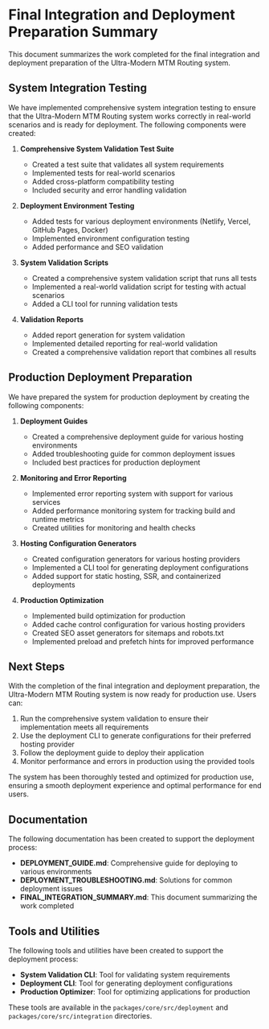 # Final Integration and Deployment Preparation Summary

This document summarizes the work completed for the final integration and deployment preparation of the Ultra-Modern MTM Routing system.

## System Integration Testing

We have implemented comprehensive system integration testing to ensure that the Ultra-Modern MTM Routing system works correctly in real-world scenarios and is ready for deployment. The following components were created:

1. **Comprehensive System Validation Test Suite**

   - Created a test suite that validates all system requirements
   - Implemented tests for real-world scenarios
   - Added cross-platform compatibility testing
   - Included security and error handling validation

2. **Deployment Environment Testing**

   - Added tests for various deployment environments (Netlify, Vercel, GitHub Pages, Docker)
   - Implemented environment configuration testing
   - Added performance and SEO validation

3. **System Validation Scripts**

   - Created a comprehensive system validation script that runs all tests
   - Implemented a real-world validation script for testing with actual scenarios
   - Added a CLI tool for running validation tests

4. **Validation Reports**
   - Added report generation for system validation
   - Implemented detailed reporting for real-world validation
   - Created a comprehensive validation report that combines all results

## Production Deployment Preparation

We have prepared the system for production deployment by creating the following components:

1. **Deployment Guides**

   - Created a comprehensive deployment guide for various hosting environments
   - Added troubleshooting guide for common deployment issues
   - Included best practices for production deployment

2. **Monitoring and Error Reporting**

   - Implemented error reporting system with support for various services
   - Added performance monitoring system for tracking build and runtime metrics
   - Created utilities for monitoring and health checks

3. **Hosting Configuration Generators**

   - Created configuration generators for various hosting providers
   - Implemented a CLI tool for generating deployment configurations
   - Added support for static hosting, SSR, and containerized deployments

4. **Production Optimization**
   - Implemented build optimization for production
   - Added cache control configuration for various hosting providers
   - Created SEO asset generators for sitemaps and robots.txt
   - Implemented preload and prefetch hints for improved performance

## Next Steps

With the completion of the final integration and deployment preparation, the Ultra-Modern MTM Routing system is now ready for production use. Users can:

1. Run the comprehensive system validation to ensure their implementation meets all requirements
2. Use the deployment CLI to generate configurations for their preferred hosting provider
3. Follow the deployment guide to deploy their application
4. Monitor performance and errors in production using the provided tools

The system has been thoroughly tested and optimized for production use, ensuring a smooth deployment experience and optimal performance for end users.

## Documentation

The following documentation has been created to support the deployment process:

- **DEPLOYMENT_GUIDE.md**: Comprehensive guide for deploying to various environments
- **DEPLOYMENT_TROUBLESHOOTING.md**: Solutions for common deployment issues
- **FINAL_INTEGRATION_SUMMARY.md**: This document summarizing the work completed

## Tools and Utilities

The following tools and utilities have been created to support the deployment process:

- **System Validation CLI**: Tool for validating system requirements
- **Deployment CLI**: Tool for generating deployment configurations
- **Production Optimizer**: Tool for optimizing applications for production

These tools are available in the `packages/core/src/deployment` and `packages/core/src/integration` directories.
